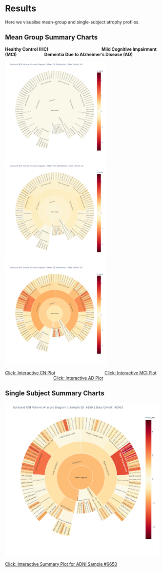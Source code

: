 # Results
Here we visualise mean-group and single-subject atrophy profiles.

## Mean Group Summary Charts

**Healthy Control (HC)  &emsp;&emsp;&emsp;&emsp;&emsp;&emsp;&emsp;&emsp;&emsp;&emsp;&emsp;&emsp; Mild Cognitive Impairment (MCI)  &emsp;&emsp;&emsp;&emsp;&emsp;&emsp; Dementia Due to Alzheimer’s Disease (AD)**

<p float="left">
  <img src="/Results/All_CN_mean_w_Sunburst.png" width="330" />
  <img src="/Results/All_MCI_mean_w_Sunburst.png" width="330" /> 
  <img src="/Results/All_AD_mean_w_Sunburst.png" width="330" />
</p>

[Click: Interactive CN Plot](https://htmlpreview.github.io/?https://github.com/martindyrba/CompOntoVisFramework/blob/master/Results/All_CN_mean_w_Sunburst_ryg.html) &emsp;&emsp;&emsp;&emsp;&emsp;&emsp;&emsp;&emsp;&emsp;&emsp;&emsp; [Click: Interactive MCI Plot](https://htmlpreview.github.io/?https://github.com/martindyrba/CompOntoVisFramework/blob/master/Results/All_MCI_mean_w_Sunburst_ryg.html) &emsp;&emsp;&emsp;&emsp;&emsp;&emsp;&emsp;&emsp;&emsp;&emsp;&emsp; [Click: Interactive AD Plot](https://htmlpreview.github.io/?https://github.com/martindyrba/CompOntoVisFramework/blob/master/Results/All_AD_mean_w_Sunburst_ryg.html)

## Single Subject Summary Charts
<p align="center">
  <img src="/Results/6650_ADNI3_mean_w_Sunburst.png" width="548">
</p>
<![Summary Plot for ANDI sample 6650](/Results/6650_ADNI3_mean_w_Sunburst.png)>

[Click: Interactive Summary Plot for ADNI Sample #6650](https://htmlpreview.github.io/?https://github.com/martindyrba/CompOntoVisFramework/blob/master/Results/6650_ADNI3_mean_w_Sunburst_ryg.html)
